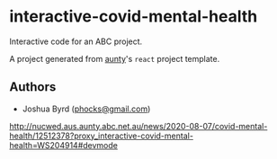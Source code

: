 # interactive-covid-mental-health

Interactive code for an ABC project.

A project generated from [aunty](https://github.com/abcnews/aunty)'s `react` project template.

## Authors

- Joshua Byrd ([phocks@gmail.com](mailto:phocks@gmail.com))

http://nucwed.aus.aunty.abc.net.au/news/2020-08-07/covid-mental-health/12512378?proxy_interactive-covid-mental-health=WS204914#devmode